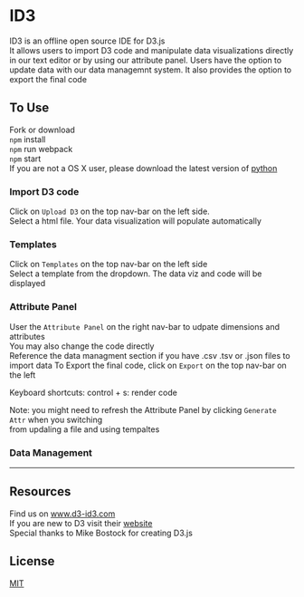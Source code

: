 # ID3
ID3 is an offline open source IDE for D3.js  
It allows users to import D3 code and manipulate data visualizations directly in our text editor or by using our attribute panel. Users have the option to update data with our data managemnt system. It also provides the option to export the final code 


## To Use
Fork or download  
`npm` install  
`npm` run webpack  
`npm` start  
If you are not a OS X user, please download the latest version of [python](https://www.python.org/downloads/)

### Import D3 code
Click on `Upload D3` on the top nav-bar on the left side.  
Select a html file. Your data visualization will populate automatically

### Templates
Click on `Templates` on the top nav-bar on the left side    
Select a template from the dropdown. The data viz and code will be displayed

### Attribute Panel
User the `Attribute Panel` on the right nav-bar to udpate dimensions and attributes  
You may also change the code directly  
Reference the data managment section if you have .csv .tsv or .json files to import data
To Export the final code, click on `Export` on the top nav-bar on the left

Keyboard shortcuts:
control + s: render code

Note: you might need to refresh the Attribute Panel by clicking `Generate Attr` when you switching  
from updaling a file and using tempaltes

### Data Management
****

## Resources

Find us on www.d3-id3.com  
If you are new to D3 visit their [website](https://d3js.org/)  
Special thanks to Mike Bostock for creating D3.js  

## License
[MIT](https://spdx.org/licenses/MIT.html#licenseText) 
